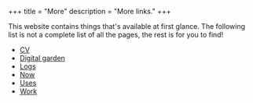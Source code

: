+++
title = "More"
description = "More links."
+++

This website contains things that's available at first glance. The following
list is not a complete list of all the pages, the rest is for you to find!

- [CV](/cv)
- [Digital garden](/garden)
- [Logs](/logs)
- [Now](/now)
- [Uses](/uses)
- [Work](/work)
